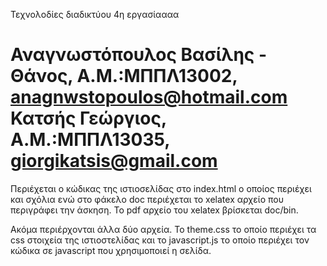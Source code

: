 ﻿Τεχνολοδίες διαδικτύου 
4η εργασίαααα   

Αναγνωστόπουλος Βασίλης - Θάνος, Α.Μ.:ΜΠΠΛ13002, anagnwstopoulos@hotmail.com
Κατσής Γεώργιος, Α.Μ.:ΜΠΠΛ13035, giorgikatsis@gmail.com
======================

Περιέχεται ο κώδικας της ιστιοσελίδας στο index.html ο οποίος περιέχει και σχόλια ενώ στο φάκελο doc περιέχεται το xelatex αρχείο που περιγράφει την άσκηση. Το pdf αρχείο του xelatex βρίσκεται doc/bin.

Ακόμα περιέρχονται άλλα δύο αρχεία. Το theme.css το οποίο περιέχει τα css στοιχεία της ιστιοστελίδας και το javascript.js το οποίο περιέχει τον κώδικα σε javascript που χρησιμοποιεί η σελίδα.
